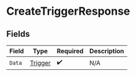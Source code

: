 # CreateTriggerResponse


## Fields

| Field                                     | Type                                      | Required                                  | Description                               |
| ----------------------------------------- | ----------------------------------------- | ----------------------------------------- | ----------------------------------------- |
| `Data`                                    | [Trigger](../../models/shared/trigger.md) | :heavy_check_mark:                        | N/A                                       |